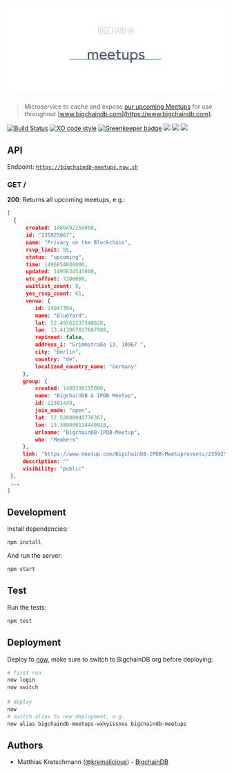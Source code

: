 # [![meetups](media/repo-banner@2x.png)](https://www.bigchaindb.com)

> Microservice to cache and expose [our upcoming Meetups](https://www.meetup.com/BigchainDB-IPDB-Meetup/) for use throughout [www.bigchaindb.com](https://www.bigchaindb.com).

[![Build Status](https://travis-ci.org/bigchaindb/meetups.svg?branch=master)](https://travis-ci.org/bigchaindb/meetups)
[![XO code style](https://img.shields.io/badge/code_style-XO-5ed9c7.svg)](https://github.com/sindresorhus/xo)
[![Greenkeeper badge](https://badges.greenkeeper.io/bigchaindb/meetups.svg)](https://greenkeeper.io/)
<img src="http://forthebadge.com/images/badges/powered-by-electricity.svg" height="20"/>
<img src="http://forthebadge.com/images/badges/as-seen-on-tv.svg" height="20"/>
<img src="http://forthebadge.com/images/badges/uses-badges.svg" height="20"/>

## API

Endpoint: [`https://bigchaindb-meetups.now.sh`](https://bigchaindb-meetups.now.sh)

### GET /

**200**: Returns all upcoming meetups, e.g.:

```json
[
  {
      created: 1480492250000,
      id: "235925067",
      name: "Privacy on the Blockchain",
      rsvp_limit: 55,
      status: "upcoming",
      time: 1496854800000,
      updated: 1495634541000,
      utc_offset: 7200000,
      waitlist_count: 9,
      yes_rsvp_count: 61,
      venue: {
         id: 24947394,
         name: "BlueYard",
         lat: 52.49262237548828,
         lon: 13.413067817687988,
         repinned: false,
         address_1: "Grimmstraße 13, 10967 ",
         city: "Berlin",
         country: "de",
         localized_country_name: "Germany"
     },
     group: {
         created: 1480330155000,
         name: "BigchainDB & IPDB Meetup",
         id: 21301439,
         join_mode: "open",
         lat: 52.52000045776367,
         lon: 13.380000114440918,
         urlname: "BigchainDB-IPDB-Meetup",
         who: "Members"
     },
     link: "https://www.meetup.com/BigchainDB-IPDB-Meetup/events/235925067/",
     description: ""
     visibility: "public"
 },
 ...
]
```

## Development

Install dependencies:

```bash
npm install
```

And run the server:

```bash
npm start
```

## Test

Run the tests:

```bash
npm test
```

## Deployment

Deploy to [now](https://zeit.co/now), make sure to switch to BigchainDB org before deploying:

```bash
# first run
now login
now switch

# deploy
now
# switch alias to new deployment, e.g.
now alias bigchaindb-meetups-wxkyissxos bigchaindb-meetups
```

## Authors

- Matthias Kretschmann ([@kremalicious](https://github.com/kremalicious)) - [BigchainDB](https://www.bigchaindb.com)
